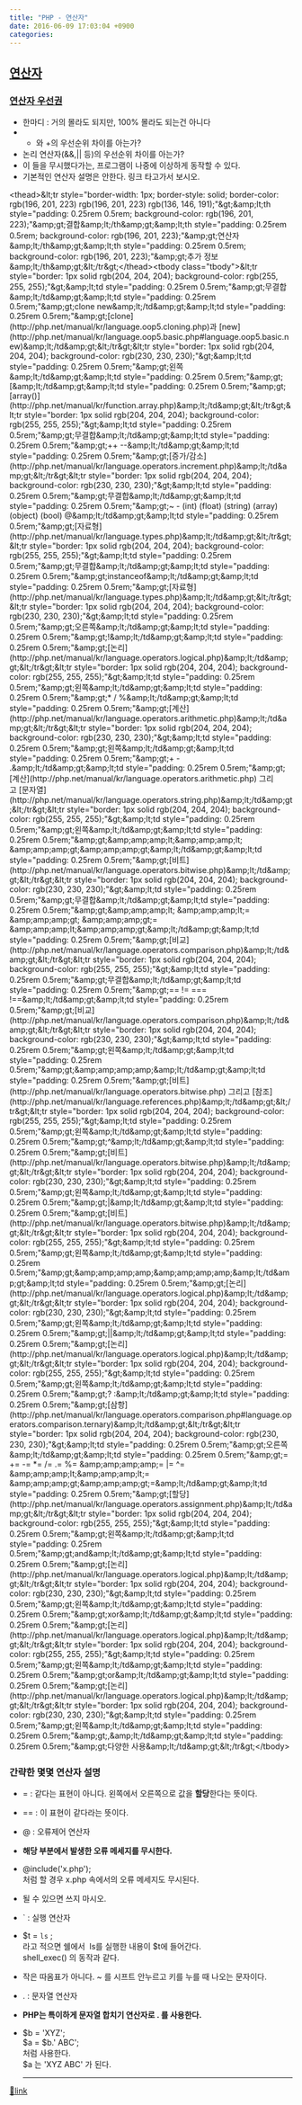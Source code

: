 ```yaml
---
title: "PHP - 연산자"
date: 2016-06-09 17:03:04 +0900
categories: 
---
```

  

[연산자](http://php.net/manual/kr/language.operators.php "연산자")
------------------------------------------------------------

  
### [연산자 우선권](http://php.net/manual/kr/language.operators.precedence.php#language.operators.precedence "연산자 우선권")

- 한마디 : 거의 몰라도 되지만, 100% 몰라도 되는건 아니다
- * 와 +의 우선순위 차이를 아는가?
- 논리 연산자(&amp;&amp;,|| 등)의 우선순위 차이를 아는가?
- 이 들을 무시했다가는, 프로그램이 나중에 이상하게 동작할 수 있다.
- 기본적인 연산자 설명은 안한다. 링크 타고가서 보시오.

  
<table class="doctable table" style="margin: 0px 0px 1.5rem; width: auto; border-color: rgb(204, 204, 204); color: rgb(51, 51, 51); font-family: &quot;Fira Sans&quot;, &quot;Source Sans Pro&quot;, Helvetica, Arial, sans-serif; font-size: 16px; line-height: 24px; background-color: rgb(242, 242, 242);">&lt;thead&gt;&amp;lt;tr style="border-width: 1px; border-style: solid; border-color: rgb(196, 201, 223) rgb(196, 201, 223) rgb(136, 146, 191);"&amp;gt;&amp;amp;lt;th style="padding: 0.25rem 0.5rem; background-color: rgb(196, 201, 223);"&amp;amp;gt;결합&amp;amp;lt;/th&amp;amp;gt;&amp;amp;lt;th style="padding: 0.25rem 0.5rem; background-color: rgb(196, 201, 223);"&amp;amp;gt;연산자&amp;amp;lt;/th&amp;amp;gt;&amp;amp;lt;th style="padding: 0.25rem 0.5rem; background-color: rgb(196, 201, 223);"&amp;amp;gt;추가 정보&amp;amp;lt;/th&amp;amp;gt;&amp;lt;/tr&amp;gt;&lt;/thead&gt;&lt;tbody class="tbody"&gt;&amp;lt;tr style="border: 1px solid rgb(204, 204, 204); background-color: rgb(255, 255, 255);"&amp;gt;&amp;amp;lt;td style="padding: 0.25rem 0.5rem;"&amp;amp;gt;무결합&amp;amp;lt;/td&amp;amp;gt;&amp;amp;lt;td style="padding: 0.25rem 0.5rem;"&amp;amp;gt;clone new&amp;amp;lt;/td&amp;amp;gt;&amp;amp;lt;td style="padding: 0.25rem 0.5rem;"&amp;amp;gt;[clone](http://php.net/manual/kr/language.oop5.cloning.php)과 [new](http://php.net/manual/kr/language.oop5.basic.php#language.oop5.basic.new)&amp;amp;lt;/td&amp;amp;gt;&amp;lt;/tr&amp;gt;&amp;lt;tr style="border: 1px solid rgb(204, 204, 204); background-color: rgb(230, 230, 230);"&amp;gt;&amp;amp;lt;td style="padding: 0.25rem 0.5rem;"&amp;amp;gt;왼쪽&amp;amp;lt;/td&amp;amp;gt;&amp;amp;lt;td style="padding: 0.25rem 0.5rem;"&amp;amp;gt;[&amp;amp;lt;/td&amp;amp;gt;&amp;amp;lt;td style="padding: 0.25rem 0.5rem;"&amp;amp;gt;[array()](http://php.net/manual/kr/function.array.php)&amp;amp;lt;/td&amp;amp;gt;&amp;lt;/tr&amp;gt;&amp;lt;tr style="border: 1px solid rgb(204, 204, 204); background-color: rgb(255, 255, 255);"&amp;gt;&amp;amp;lt;td style="padding: 0.25rem 0.5rem;"&amp;amp;gt;무결합&amp;amp;lt;/td&amp;amp;gt;&amp;amp;lt;td style="padding: 0.25rem 0.5rem;"&amp;amp;gt;++ --&amp;amp;lt;/td&amp;amp;gt;&amp;amp;lt;td style="padding: 0.25rem 0.5rem;"&amp;amp;gt;[증가/감소](http://php.net/manual/kr/language.operators.increment.php)&amp;amp;lt;/td&amp;amp;gt;&amp;lt;/tr&amp;gt;&amp;lt;tr style="border: 1px solid rgb(204, 204, 204); background-color: rgb(230, 230, 230);"&amp;gt;&amp;amp;lt;td style="padding: 0.25rem 0.5rem;"&amp;amp;gt;무결합&amp;amp;lt;/td&amp;amp;gt;&amp;amp;lt;td style="padding: 0.25rem 0.5rem;"&amp;amp;gt;~ - (int) (float) (string) (array) (object) (bool) @&amp;amp;lt;/td&amp;amp;gt;&amp;amp;lt;td style="padding: 0.25rem 0.5rem;"&amp;amp;gt;[자료형](http://php.net/manual/kr/language.types.php)&amp;amp;lt;/td&amp;amp;gt;&amp;lt;/tr&amp;gt;&amp;lt;tr style="border: 1px solid rgb(204, 204, 204); background-color: rgb(255, 255, 255);"&amp;gt;&amp;amp;lt;td style="padding: 0.25rem 0.5rem;"&amp;amp;gt;무결합&amp;amp;lt;/td&amp;amp;gt;&amp;amp;lt;td style="padding: 0.25rem 0.5rem;"&amp;amp;gt;instanceof&amp;amp;lt;/td&amp;amp;gt;&amp;amp;lt;td style="padding: 0.25rem 0.5rem;"&amp;amp;gt;[자료형](http://php.net/manual/kr/language.types.php)&amp;amp;lt;/td&amp;amp;gt;&amp;lt;/tr&amp;gt;&amp;lt;tr style="border: 1px solid rgb(204, 204, 204); background-color: rgb(230, 230, 230);"&amp;gt;&amp;amp;lt;td style="padding: 0.25rem 0.5rem;"&amp;amp;gt;오른쪽&amp;amp;lt;/td&amp;amp;gt;&amp;amp;lt;td style="padding: 0.25rem 0.5rem;"&amp;amp;gt;!&amp;amp;lt;/td&amp;amp;gt;&amp;amp;lt;td style="padding: 0.25rem 0.5rem;"&amp;amp;gt;[논리](http://php.net/manual/kr/language.operators.logical.php)&amp;amp;lt;/td&amp;amp;gt;&amp;lt;/tr&amp;gt;&amp;lt;tr style="border: 1px solid rgb(204, 204, 204); background-color: rgb(255, 255, 255);"&amp;gt;&amp;amp;lt;td style="padding: 0.25rem 0.5rem;"&amp;amp;gt;왼쪽&amp;amp;lt;/td&amp;amp;gt;&amp;amp;lt;td style="padding: 0.25rem 0.5rem;"&amp;amp;gt;* / %&amp;amp;lt;/td&amp;amp;gt;&amp;amp;lt;td style="padding: 0.25rem 0.5rem;"&amp;amp;gt;[계산](http://php.net/manual/kr/language.operators.arithmetic.php)&amp;amp;lt;/td&amp;amp;gt;&amp;lt;/tr&amp;gt;&amp;lt;tr style="border: 1px solid rgb(204, 204, 204); background-color: rgb(230, 230, 230);"&amp;gt;&amp;amp;lt;td style="padding: 0.25rem 0.5rem;"&amp;amp;gt;왼쪽&amp;amp;lt;/td&amp;amp;gt;&amp;amp;lt;td style="padding: 0.25rem 0.5rem;"&amp;amp;gt;+ - .&amp;amp;lt;/td&amp;amp;gt;&amp;amp;lt;td style="padding: 0.25rem 0.5rem;"&amp;amp;gt;[계산](http://php.net/manual/kr/language.operators.arithmetic.php) 그리고 [문자열](http://php.net/manual/kr/language.operators.string.php)&amp;amp;lt;/td&amp;amp;gt;&amp;lt;/tr&amp;gt;&amp;lt;tr style="border: 1px solid rgb(204, 204, 204); background-color: rgb(255, 255, 255);"&amp;gt;&amp;amp;lt;td style="padding: 0.25rem 0.5rem;"&amp;amp;gt;왼쪽&amp;amp;lt;/td&amp;amp;gt;&amp;amp;lt;td style="padding: 0.25rem 0.5rem;"&amp;amp;gt;&amp;amp;amp;amp;lt;&amp;amp;amp;amp;lt; &amp;amp;amp;amp;gt;&amp;amp;amp;amp;gt;&amp;amp;lt;/td&amp;amp;gt;&amp;amp;lt;td style="padding: 0.25rem 0.5rem;"&amp;amp;gt;[비트](http://php.net/manual/kr/language.operators.bitwise.php)&amp;amp;lt;/td&amp;amp;gt;&amp;lt;/tr&amp;gt;&amp;lt;tr style="border: 1px solid rgb(204, 204, 204); background-color: rgb(230, 230, 230);"&amp;gt;&amp;amp;lt;td style="padding: 0.25rem 0.5rem;"&amp;amp;gt;무결합&amp;amp;lt;/td&amp;amp;gt;&amp;amp;lt;td style="padding: 0.25rem 0.5rem;"&amp;amp;gt;&amp;amp;amp;amp;lt; &amp;amp;amp;amp;lt;= &amp;amp;amp;amp;gt; &amp;amp;amp;amp;gt;= &amp;amp;amp;amp;lt;&amp;amp;amp;amp;gt;&amp;amp;lt;/td&amp;amp;gt;&amp;amp;lt;td style="padding: 0.25rem 0.5rem;"&amp;amp;gt;[비교](http://php.net/manual/kr/language.operators.comparison.php)&amp;amp;lt;/td&amp;amp;gt;&amp;lt;/tr&amp;gt;&amp;lt;tr style="border: 1px solid rgb(204, 204, 204); background-color: rgb(255, 255, 255);"&amp;gt;&amp;amp;lt;td style="padding: 0.25rem 0.5rem;"&amp;amp;gt;무결합&amp;amp;lt;/td&amp;amp;gt;&amp;amp;lt;td style="padding: 0.25rem 0.5rem;"&amp;amp;gt;== != === !==&amp;amp;lt;/td&amp;amp;gt;&amp;amp;lt;td style="padding: 0.25rem 0.5rem;"&amp;amp;gt;[비교](http://php.net/manual/kr/language.operators.comparison.php)&amp;amp;lt;/td&amp;amp;gt;&amp;lt;/tr&amp;gt;&amp;lt;tr style="border: 1px solid rgb(204, 204, 204); background-color: rgb(230, 230, 230);"&amp;gt;&amp;amp;lt;td style="padding: 0.25rem 0.5rem;"&amp;amp;gt;왼쪽&amp;amp;lt;/td&amp;amp;gt;&amp;amp;lt;td style="padding: 0.25rem 0.5rem;"&amp;amp;gt;&amp;amp;amp;amp;amp;&amp;amp;lt;/td&amp;amp;gt;&amp;amp;lt;td style="padding: 0.25rem 0.5rem;"&amp;amp;gt;[비트](http://php.net/manual/kr/language.operators.bitwise.php) 그리고 [참조](http://php.net/manual/kr/language.references.php)&amp;amp;lt;/td&amp;amp;gt;&amp;lt;/tr&amp;gt;&amp;lt;tr style="border: 1px solid rgb(204, 204, 204); background-color: rgb(255, 255, 255);"&amp;gt;&amp;amp;lt;td style="padding: 0.25rem 0.5rem;"&amp;amp;gt;왼쪽&amp;amp;lt;/td&amp;amp;gt;&amp;amp;lt;td style="padding: 0.25rem 0.5rem;"&amp;amp;gt;^&amp;amp;lt;/td&amp;amp;gt;&amp;amp;lt;td style="padding: 0.25rem 0.5rem;"&amp;amp;gt;[비트](http://php.net/manual/kr/language.operators.bitwise.php)&amp;amp;lt;/td&amp;amp;gt;&amp;lt;/tr&amp;gt;&amp;lt;tr style="border: 1px solid rgb(204, 204, 204); background-color: rgb(230, 230, 230);"&amp;gt;&amp;amp;lt;td style="padding: 0.25rem 0.5rem;"&amp;amp;gt;왼쪽&amp;amp;lt;/td&amp;amp;gt;&amp;amp;lt;td style="padding: 0.25rem 0.5rem;"&amp;amp;gt;|&amp;amp;lt;/td&amp;amp;gt;&amp;amp;lt;td style="padding: 0.25rem 0.5rem;"&amp;amp;gt;[비트](http://php.net/manual/kr/language.operators.bitwise.php)&amp;amp;lt;/td&amp;amp;gt;&amp;lt;/tr&amp;gt;&amp;lt;tr style="border: 1px solid rgb(204, 204, 204); background-color: rgb(255, 255, 255);"&amp;gt;&amp;amp;lt;td style="padding: 0.25rem 0.5rem;"&amp;amp;gt;왼쪽&amp;amp;lt;/td&amp;amp;gt;&amp;amp;lt;td style="padding: 0.25rem 0.5rem;"&amp;amp;gt;&amp;amp;amp;amp;amp;&amp;amp;amp;amp;amp;&amp;amp;lt;/td&amp;amp;gt;&amp;amp;lt;td style="padding: 0.25rem 0.5rem;"&amp;amp;gt;[논리](http://php.net/manual/kr/language.operators.logical.php)&amp;amp;lt;/td&amp;amp;gt;&amp;lt;/tr&amp;gt;&amp;lt;tr style="border: 1px solid rgb(204, 204, 204); background-color: rgb(230, 230, 230);"&amp;gt;&amp;amp;lt;td style="padding: 0.25rem 0.5rem;"&amp;amp;gt;왼쪽&amp;amp;lt;/td&amp;amp;gt;&amp;amp;lt;td style="padding: 0.25rem 0.5rem;"&amp;amp;gt;||&amp;amp;lt;/td&amp;amp;gt;&amp;amp;lt;td style="padding: 0.25rem 0.5rem;"&amp;amp;gt;[논리](http://php.net/manual/kr/language.operators.logical.php)&amp;amp;lt;/td&amp;amp;gt;&amp;lt;/tr&amp;gt;&amp;lt;tr style="border: 1px solid rgb(204, 204, 204); background-color: rgb(255, 255, 255);"&amp;gt;&amp;amp;lt;td style="padding: 0.25rem 0.5rem;"&amp;amp;gt;왼쪽&amp;amp;lt;/td&amp;amp;gt;&amp;amp;lt;td style="padding: 0.25rem 0.5rem;"&amp;amp;gt;? :&amp;amp;lt;/td&amp;amp;gt;&amp;amp;lt;td style="padding: 0.25rem 0.5rem;"&amp;amp;gt;[삼항](http://php.net/manual/kr/language.operators.comparison.php#language.operators.comparison.ternary)&amp;amp;lt;/td&amp;amp;gt;&amp;lt;/tr&amp;gt;&amp;lt;tr style="border: 1px solid rgb(204, 204, 204); background-color: rgb(230, 230, 230);"&amp;gt;&amp;amp;lt;td style="padding: 0.25rem 0.5rem;"&amp;amp;gt;오른쪽&amp;amp;lt;/td&amp;amp;gt;&amp;amp;lt;td style="padding: 0.25rem 0.5rem;"&amp;amp;gt;= += -= *= /= .= %= &amp;amp;amp;amp;amp;= |= ^= &amp;amp;amp;amp;lt;&amp;amp;amp;amp;lt;= &amp;amp;amp;amp;gt;&amp;amp;amp;amp;gt;=&amp;amp;lt;/td&amp;amp;gt;&amp;amp;lt;td style="padding: 0.25rem 0.5rem;"&amp;amp;gt;[할당](http://php.net/manual/kr/language.operators.assignment.php)&amp;amp;lt;/td&amp;amp;gt;&amp;lt;/tr&amp;gt;&amp;lt;tr style="border: 1px solid rgb(204, 204, 204); background-color: rgb(255, 255, 255);"&amp;gt;&amp;amp;lt;td style="padding: 0.25rem 0.5rem;"&amp;amp;gt;왼쪽&amp;amp;lt;/td&amp;amp;gt;&amp;amp;lt;td style="padding: 0.25rem 0.5rem;"&amp;amp;gt;and&amp;amp;lt;/td&amp;amp;gt;&amp;amp;lt;td style="padding: 0.25rem 0.5rem;"&amp;amp;gt;[논리](http://php.net/manual/kr/language.operators.logical.php)&amp;amp;lt;/td&amp;amp;gt;&amp;lt;/tr&amp;gt;&amp;lt;tr style="border: 1px solid rgb(204, 204, 204); background-color: rgb(230, 230, 230);"&amp;gt;&amp;amp;lt;td style="padding: 0.25rem 0.5rem;"&amp;amp;gt;왼쪽&amp;amp;lt;/td&amp;amp;gt;&amp;amp;lt;td style="padding: 0.25rem 0.5rem;"&amp;amp;gt;xor&amp;amp;lt;/td&amp;amp;gt;&amp;amp;lt;td style="padding: 0.25rem 0.5rem;"&amp;amp;gt;[논리](http://php.net/manual/kr/language.operators.logical.php)&amp;amp;lt;/td&amp;amp;gt;&amp;lt;/tr&amp;gt;&amp;lt;tr style="border: 1px solid rgb(204, 204, 204); background-color: rgb(255, 255, 255);"&amp;gt;&amp;amp;lt;td style="padding: 0.25rem 0.5rem;"&amp;amp;gt;왼쪽&amp;amp;lt;/td&amp;amp;gt;&amp;amp;lt;td style="padding: 0.25rem 0.5rem;"&amp;amp;gt;or&amp;amp;lt;/td&amp;amp;gt;&amp;amp;lt;td style="padding: 0.25rem 0.5rem;"&amp;amp;gt;[논리](http://php.net/manual/kr/language.operators.logical.php)&amp;amp;lt;/td&amp;amp;gt;&amp;lt;/tr&amp;gt;&amp;lt;tr style="border: 1px solid rgb(204, 204, 204); background-color: rgb(230, 230, 230);"&amp;gt;&amp;amp;lt;td style="padding: 0.25rem 0.5rem;"&amp;amp;gt;왼쪽&amp;amp;lt;/td&amp;amp;gt;&amp;amp;lt;td style="padding: 0.25rem 0.5rem;"&amp;amp;gt;,&amp;amp;lt;/td&amp;amp;gt;&amp;amp;lt;td style="padding: 0.25rem 0.5rem;"&amp;amp;gt;다양한 사용&amp;amp;lt;/td&amp;amp;gt;&amp;lt;/tr&amp;gt;&lt;/tbody&gt;</table>  
  
### 간략한 몇몇 연산자 설명

- = : 같다는 표현이 아니다. 왼쪽에서 오른쪽으로 값을 **할당**한다는 뜻이다.
- == : 이 표현이 같다라는 뜻이다.
- @ : 오류제어 연산자
- **해당 부분에서 발생한 오류 메세지를 무시한다.**
- @include('x.php');   
처럼 할 경우 x.php 속에서의 오류 메세지도 무시된다.
- 될 수 있으면 쓰지 마시오.

- ` : 실행 연산자
- $t = `ls` ;  
라고 적으면 쉘에서  ls를 실행한 내용이 $t에 들어간다.  
shell_exec() 의 동작과 같다.
- 작은 따옴표가 아니다. ~ 를 시프트 안누르고 키를 누를 때 나오는 문자이다.

- . : 문자열 연산자
- **PHP는 특이하게 문자열 합치기 연산자로 . 를 사용한다.**
- $b = 'XYZ';  
$a = $b.' ABC';   
처럼 사용한다.  
$a 는 'XYZ ABC' 가 된다.


  
  
  
  
  


  ***
[🔗link](http://www.mins01.com/mh/tech/read/1005)